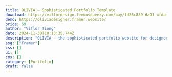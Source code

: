 ```yaml
---
title: OLIVIA — Sophisticated Portfolio Template
download: https://viflordesign.lemonsqueezy.com/buy/fd86c839-6a91-4fda-a518-ce091660da6a
demo: https://oliviadesigner.framer.website/
price: 59
author: "Viflor Tiong"
date: 2024-11-30T10:13:35.744Z
description: "OLIVIA — the sophisticated portfolio website for designers"
ssg: ["Framer"]
css: []
ui: []
cms: []
category: [Portfolio]
draft: false
---
```

